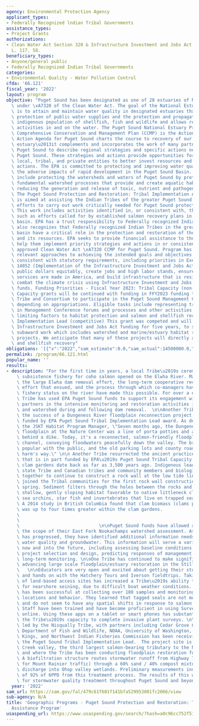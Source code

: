 ```yaml
---
agency: Environmental Protection Agency
applicant_types:
- Federally Recognized lndian Tribal Governments
assistance_types:
- Project Grants
authorizations:
- Clean Water Act Section 320 & Infrastructure Investment and Jobs Act (IIJA). Pub.
  L. 117, 58.
beneficiary_types:
- Anyone/general public
- Federally Recognized Indian Tribal Governments
categories:
- Environmental Quality - Water Pollution Control
cfda: '66.121'
fiscal_year: '2022'
layout: program
objective: "Puget Sound has been designated as one of 28 estuaries of National Significance\
  \ under \xA7320 of the Clean Water Act. The goal of the National Estuary Program\
  \ is to attain and maintain water quality in designated estuaries that would assure\
  \ protection of public water supplies and the protection and propagation of a balanced,\
  \ indigenous population of shellfish, fish and wildlife and allows recreational\
  \ activities in and on the water. The Puget Sound National Estuary Program's approved\
  \ Comprehensive Conservation and Management Plan (CCMP) is the Action Agenda. The\
  \ Action Agenda for Puget Sound charts the course to recovery of our nation's largest\
  \ estuary\u2013it complements and incorporates the work of many partners from around\
  \ Puget Sound to describe regional strategies and specific actions needed to recover\
  \ Puget Sound. These strategies and actions provide opportunities for federal, state,\
  \ local, tribal, and private entities to better invest resources and coordinate\
  \ actions. The EPA is committed to protecting and improving water quality and minimizing\
  \ the adverse impacts of rapid development in the Puget Sound Basin. These commitments\
  \ include protecting the watersheds and waters of Puget Sound by protecting the\
  \ fundamental watershed processes that provide and create aquatic habitats and by\
  \ reducing the generation and release of toxic, nutrient and pathogen pollution.\
  \ The Puget Sound Protection and Restoration: Tribal Implementation Assistance Program\
  \ is aimed at assisting the Indian Tribes of the greater Puget Sound basin in their\
  \ efforts to carry out work critically needed for Puget Sound protection and restoration.\
  \ This work includes activities identified in, or consistent with, the Action Agenda\
  \ such as efforts called for by established salmon recovery plans in the Puget Sound\
  \ basin. EPA has a trust responsibility to Federally recognized Indian Tribes. EPA\
  \ also recognizes that Federally recognized Indian Tribes in the greater Puget Sound\
  \ basin have a critical role in the protection and restoration of the ecosystem\
  \ and its resources. EPA seeks to provide financial assistance to these Tribes to\
  \ help them implement priority strategies and actions in or consistent with the\
  \ approved Clean Water Act \xA7320 CCMP for Puget Sound. Program has considered\
  \ relevant approaches to achieving the intended goals and objectives of the program\
  \ consistent with statutory requirements, including priorities in Executive Order\
  \ 14052 (Implementation of the Infrastructure Investment and Jobs Act), to invest\
  \ public dollars equitably, create jobs and high labor stands, ensure goods and\
  \ services are made in America, and build infrastructure that is resilient and helps\
  \ combat the climate crisis using Infrastructure Investment and Jobs Act (IIJA)\
  \ funds. Funding Priorities - Fiscal Year 2023: Tribal Capacity (non-competitive)\
  \ Capacity grants will be continued with funding in FFY2023 funding to support each\
  \ Tribe and Consortium to participate in the Puget Sound Management Conference,\
  \ depending on appropriations. Eligible tasks include representing tribal interests\
  \ in Management Conference forums and processes and other activities like identifying\
  \ limiting factors to habitat protection and salmon and shellfish recovery. Tribal\
  \ Implementation Lead (competitive) This grant was competed and will be funded with\
  \ Infrastructure Investment and Jobs Act funding for five years, to support eligible\
  \ subaward work which includes watershed and marine/estuary habitat restoration\
  \ projects. We anticipate that many of these projects will directly address salmon\
  \ and shellfish recovery"
obligations: '[{"x":"2022","sam_estimate":0.0,"sam_actual":14500000.0,"usa_spending_actual":14700000.0},{"x":"2023","sam_estimate":14800000.0,"sam_actual":0.0,"usa_spending_actual":9400000.0},{"x":"2024","sam_estimate":15400000.0,"sam_actual":0.0,"usa_spending_actual":0.0}]'
permalink: /program/66.121.html
popular_name: ''
results:
- description: "For the first time in years, a local Tribe\u2019s ceremonial, and\
    \ subsistence fishery for coho salmon opened on the Elwha River. Many years of\
    \ the large Elwha dam removal effort, the long-term cooperative recovery monitoring\
    \ effort that ensued, and the process through which co-managers have determined\
    \ fishery status on the river have made this possible. For over a decade, the\
    \ Tribe has used EPA Puget Sound funds to support its engagement with multiple\
    \ partners in the intensive monitoring and restoration activities in the floodplain\
    \ and watershed during and following dam removal.  \n\nAnother Tribe celebrated\
    \ the success of a Dungeness River floodplain reconnection project, partially\
    \ funded by EPA Puget Sound Tribal Implementation Lead award. As described by\
    \ the JSKT Habitat Program Manager, \"Seven months ago, the Dungeness River east\
    \ floodplain at the Nature Center was a line of porta potties and a parking lot\
    \ behind a dike. Today, it's a reconnected, salmon-friendly floodplain and side\
    \ channel, conveying floodwaters peacefully down the valley. The bridge is wildly\
    \ popular with the public, and the old parking lots and county road are out of\
    \ harm's way.\" \n\n Another Tribe resurrected the ancient practice of clam gardening\
    \ that is in part funded by EPA\u2019s Puget Sound Tribal Capacity Grants.  Early\
    \ clam gardens date back as far as 3,500 years ago. Indigenous leaders from Washington\
    \ state Tribe and Canadian tribes and community members and biologists were brought\
    \ together to continue to construct a rock wall at the low tide line. EPA staff\
    \ joined the Tribal communities for the first rock wall construction session last\
    \ spring. Sediment filters through the holes between the rocks and extends the\
    \ shallow, gently sloping habitat favorable to native littleneck clams, sea cucumbers,\
    \ sea urchins, star fish and invertebrates that live on trapped seagrass and kelp.\
    \ A 2014 study in British Columbia found that clam biomass (clams per square foot)\
    \ was up to four times greater within the clam gardens.                      \
    \                                                                            \
    \                                                                            \
    \                              \n\nPuget Sound funds have allowed a Tribe to expand\
    \ the scope of their East Fork Nookachamps watershed assessment. As the project\
    \ has progressed, they have identified additional information needs for surface\
    \ water quality and groundwater. This information will serve a variety of purposes\
    \ now and into the future, including assessing baseline conditions, informing\
    \ project selection and design, predicting responses of management actions, and\
    \ long-term monitoring. \n\nOne Tribe has continued to make significant progress\
    \ advancing large scale floodplain/estuary restoration in the Stillaguamish watershed.\
    \   \n\nEducators are very open and excited about getting their students outside\
    \ and hands on with the Hatchery Tours and Iverson fieldtrips. Taking advantage\
    \ of land-based access sites has increased a Tribe\u2019s ability to collect data\
    \ for nearshore seining, due to difficult boat weather conditions.  Stillaguamish\
    \ has been successful at collecting over 180 samples and monitoring seal haul-out\
    \ locations and behavior. They learned that tagged seals are not moving up-river\
    \ and do not seem to have any spatial shifts in response to salmon migration windows.\
    \ Staff have been trained and have become proficient in using Survey123 and ArcGIS\
    \ online. Using these apps on a tablet or smart phones has substantially increased\
    \ the Tribe\u2019s capacity to complete invasive plant surveys. \n\nA pilot project\
    \ led by the Nisqually Tribe, with partners including Cedar Grove Compost, Washington\
    \ Department of Fish and Wildlife, NOAA, University of Washington, Long Live the\
    \ Kings, and Northwest Indian Fisheries Commission has been receiving funds through\
    \ the Puget Sound Tribal Implementation Lead.  The project site is in the Ohop\
    \ Creek valley, the third largest salmon-bearing tributary to the Nisqually River,\
    \ and where the Tribe has been conducting floodplain restoration for over 2 decades.\
    \ A biofiltration structure routes stormwater runoff from Highway 7 (a main corridor\
    \ for Mount Rainier traffic) through a 60% sand / 40% compost mixture prior to\
    \ discharge into Ohop valley wetlands. Preliminary measurements indicate removal\
    \ of 92% of 6PPD from this treatment process. The results of this work have implications\
    \ for stormwater quality treatment throughout Puget Sound and beyond."
  year: '2022'
sam_url: https://sam.gov/fal/479c61f601f141bfa529953001fc2066/view
sub-agency: N/A
title: 'Geographic Programs - Puget Sound Protection and Restoration: Tribal Implementation
  Assistance Program'
usaspending_url: https://www.usaspending.gov/search/?hash=a0c96cc752f5107f6d71d0f24a705199
---
```

